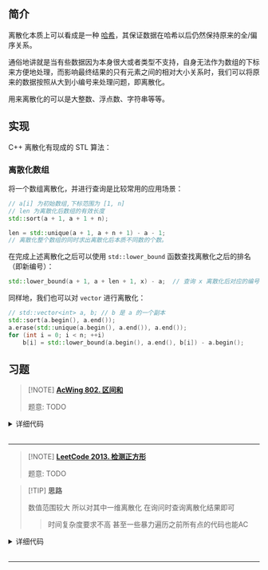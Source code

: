 
## 简介

离散化本质上可以看成是一种 [哈希](string/hash.md)，其保证数据在哈希以后仍然保持原来的全/偏序关系。

通俗地讲就是当有些数据因为本身很大或者类型不支持，自身无法作为数组的下标来方便地处理，而影响最终结果的只有元素之间的相对大小关系时，我们可以将原来的数据按照从大到小编号来处理问题，即离散化。

用来离散化的可以是大整数、浮点数、字符串等等。

## 实现

C++ 离散化有现成的 STL 算法：

### 离散化数组

将一个数组离散化，并进行查询是比较常用的应用场景：

```cpp
// a[i] 为初始数组,下标范围为 [1, n]
// len 为离散化后数组的有效长度
std::sort(a + 1, a + 1 + n);

len = std::unique(a + 1, a + n + 1) - a - 1;
// 离散化整个数组的同时求出离散化后本质不同数的个数。
```

在完成上述离散化之后可以使用 `std::lower_bound` 函数查找离散化之后的排名（即新编号）：

```cpp
std::lower_bound(a + 1, a + len + 1, x) - a;  // 查询 x 离散化后对应的编号
```

同样地，我们也可以对 `vector` 进行离散化：

```cpp
// std::vector<int> a, b; // b 是 a 的一个副本
std::sort(a.begin(), a.end());
a.erase(std::unique(a.begin(), a.end()), a.end());
for (int i = 0; i < n; ++i)
    b[i] = std::lower_bound(a.begin(), a.end(), b[i]) - a.begin();
```

## 习题

> [!NOTE] **[AcWing 802. 区间和](https://www.acwing.com/problem/content/804/)**
> 
> 题意: TODO

<details>
<summary>详细代码</summary>
<!-- tabs:start -->

##### **C++ yxc**

分析一下y总的代码。

主要分为5大步： 

1. 读输入。将每次读入的 x c push_back()到 add 中，将每次读入的位置 x push_back() 到 alls 中，将每次读入的 l r push_back() 到 query 中。 

2. 排序、去重。 
   
3. 通过遍历 add ，完成在离散化的数组映射到的 a 数组中进行加上 c 的操作（用到 find 函数）。 
   
4. 初始化 s 数组。 5.通过遍历 query ，完成求区间 [l,r] 的和。

```cpp
#include <iostream>
#include <vector>
#include <algorithm>

using namespace std;

typedef pair<int, int> PII;

const int N = 300010;

int n, m;
int a[N], s[N];

vector<int> alls;
vector<PII> add, query;

int find(int x) {
    int l = 0, r = alls.size() - 1;
    while (l < r) {
        int mid = l + r >> 1;
        if (alls[mid] >= x) r = mid;
        else l = mid + 1;
    }
    return r + 1;
}

vector<int>::iterator unique(vector<int> &a) {
    int j = 0;
    for (int i = 0; i < a.size(); i ++ )
        if (!i || a[i] != a[i - 1])
            a[j ++ ] = a[i];
    // a[0] ~ a[j - 1] 所有a中不重复的数

    return a.begin() + j;
}

int main() {
    cin >> n >> m;
    for (int i = 0; i < n; i ++ ) {
        int x, c;
        cin >> x >> c;
        add.push_back({x, c});

        alls.push_back(x);
    }

    for (int i = 0; i < m; i ++ ) {
        int l, r;
        cin >> l >> r;
        query.push_back({l, r});

        alls.push_back(l);
        alls.push_back(r);
    }

    // 去重
    sort(alls.begin(), alls.end());
    alls.erase(unique(alls), alls.end());

    // 处理插入
    for (auto item : add) {
        int x = find(item.first);
        a[x] += item.second;
    }

    // 预处理前缀和
    for (int i = 1; i <= alls.size(); i ++ ) s[i] = s[i - 1] + a[i];

    // 处理询问
    for (auto item : query) {
        int l = find(item.first), r = find(item.second);
        cout << s[r] - s[l - 1] << endl;
    }

    return 0;
}
```

##### **C++**

官方题解中：

> find 函数的功能，输入一个离散数组的位置（映射前的位置）x ：返回连续数组的位置 +1 （映射后的位置 +1 ）。 
> 
> +1 的目的是为了求区间和时少一步下标为 0 的判断

这个说法站不住脚，其实求区间和时可以直接让 find 返 回 l ，求区间和时使用 sum[i-1] + arr[i-1] 。

原题返回 +1 本质是使得 find 找到的下标范围0 ~ n-1 与前缀和的范围 1 ~ n 保持一致。其实在输出的时候求 sum[r+1]-sum[l] 同样能够实现这样的效果，而且更易理解。

```cpp
#include <bits/stdc++.h>
using namespace std;

int n, m, x, c, l, r;
int arr[300005], sum[300005];
vector<int> alls;  // 所有坐标 用于离散化
vector<pair<int, int>> add, query;

int find(int x) {
    int l = 0, r = alls.size() - 1;
    while (l < r) {
        int m = l + (r - l) / 2;
        if (alls[m] < x)
            l = m + 1;
        else
            r = m;
    }
    return l;
}

/*
vector<int>::iterator unique(vector<int> &a) {
    int j = 0;
    for (int i = 0; i < a.size(); ++ i )
        if (!i || a[i] != a[i - 1]) a[j ++ ] = a[i];
    return a.begin() + j;
}
*/

int main() {
    scanf("%d%d", &n, &m);
    for (int i = 0; i < n; ++i) {
        scanf("%d%d", &x, &c);
        add.push_back({x, c});
        alls.push_back(x);
    }
    for (int i = 0; i < m; ++i) {
        scanf("%d%d", &l, &r);
        query.push_back({l, r});
        alls.push_back(l);
        alls.push_back(r);
    }
    // 排序去重
    sort(alls.begin(), alls.end());
    // c++内置函数
    alls.erase(unique(alls.begin(), alls.end()), alls.end());
    // alls.erase(unique(alls), alls.end());
    // 处理插入
    for (auto p : add) {
        int x = find(p.first);
        arr[x] += p.second;
    }
    // 预处理前缀和
    for (int i = 1; i <= alls.size(); ++i) sum[i] = sum[i - 1] + arr[i - 1];
    // 处理询问
    for (auto p : query) {
        int l = find(p.first), r = find(p.second);
        printf("%d\n", sum[r + 1] - sum[l]);
    }
}

/*
0 1 2 3 4 5 6
x 1 3 4 6 7 8
  2 6 0 0 5 0
0 2 8 8 8 13 13
查 1,3 下标 1,2 但是使用同一个find函数返回的是 0 1
*/
```

##### **Python**

```python
# 整数的离散化
# 比如：一个a有序序列的值域很大，但是数的个数很少；这个时候不能开一个非常大的数组（会超时），这个时候就需要把值域映射到从0开始自然数
# 离散化有两个问题：1）a数组中可能有重复元素，所以需要去重 ===> 在c++中推荐用库函数来完成：								 
#                     	 sort(alls.begin(), alls.end());
#                     	 alls.erase(unique(alls), alls.end());
#               2）需要可以快速映射，如何算出a里的每个值映射后的值是多少；找一个x在a中的下标是多少 ===> 由于是有序的，用二分来找。
#												 find(x) //找到第一个大于等于x的位置
def find(x):
    """二分查找模板，从索引数组alls中找到大于等于x的最小的索引"""
    l = 0
    r = len(alls) - 1
    while l < r:
        mid = l + r >> 1
        if alls[mid] >= x:
            r = mid  # ！！！if条件忘记了=号
        else:
            l = mid + 1
    return l + 1  # 因为要计算前缀和，所以加1保证索引从1开始


if __name__ == "__main__":
    n, m = map(int, input().split())
    N = 300010
    a = [0] * N  # 用于存储离散化后的索引和对应值，其中索引对应离散化后的索引，值对应离散化前索引的取值
    s = [0] * N  # 存a数组的前缀和数组

    add = []  # 存储插入操作的二元组
    query = []  # 存储查询操作的二元组

    alls = []  # 存储离散化前输入的所有索引，n+2*m

    for i in range(n):
        x, c = map(int, input().split())
        add.append((x, c))
        alls.append(x)

    for i in range(m):
        l, r = map(int, input().split())
        query.append((l, r))
        alls.append(l)
        alls.append(r)

    alls = list(set(sorted(alls)))  # 将alls数组排序并去重

    # 1. 处理插入
    for x, c in add:
        x2 = find(x)
        a[x2] += c

    # 2. 处理前缀和
    for i in range(1, len(alls) + 1):
        s[i] = s[i - 1] + a[i]

    # 3. 处理查询
    for l, r in query:
        l2 = find(l)
        r2 = find(r)
        res = s[r2] - s[l2 - 1]
        print(res)

# Acwing 759---橙子染色 也是一个离散化的问题。

```

<!-- tabs:end -->
</details>

<br>

* * *

> [!NOTE] **[LeetCode 2013. 检测正方形](https://leetcode-cn.com/problems/detect-squares/)**
> 
> 题意: TODO

> [!TIP] **思路**
> 
> 数值范围较大 所以对其中一维离散化 在询问时查询离散化结果即可
> 
> > 时间复杂度要求不高 甚至一些暴力遍历之前所有点的代码也能AC

<details>
<summary>详细代码</summary>
<!-- tabs:start -->

##### **C++**

```cpp
class DetectSquares {
public:
    const static int N = 1010;
    
    int g[N][N];
    set<int> xs[N];
    vector<int> dir = {-1, 1};
    
    int get(int a, int b, int c) {
        return a * b * c;
    }
    
    bool check(int x, int y) {
        // can be zero
        return x >= 0 && x < N && y >= 0 && y < N;
    }
    
    DetectSquares() {
        memset(g, 0, sizeof g);
    }
    
    void add(vector<int> point) {
        int x = point[0], y = point[1];
        g[x][y] ++ ;
        xs[x].insert(y);    // we donot care whether it's duplicated
    }
    
    int count(vector<int> point) {
        int res = 0;
        int x1 = point[0], y1 = point[1];
        for (auto y2 : xs[x1]) 
            if (y2 != y1) {
                int d = y2 - y1, x2 = x1;
                for (auto f : dir) {
                    int x3 = x1 + f * d, y3 = y1;
                    int x4 = x1 + f * d, y4 = y2;
                    if (check(x2, y2) && check(x3, y3) && check(x4, y4))
                        res += get(g[x2][y2], g[x3][y3], g[x4][y4]);
                }
            }
        return res;
    }
};

/**
 * Your DetectSquares object will be instantiated and called as such:
 * DetectSquares* obj = new DetectSquares();
 * obj->add(point);
 * int param_2 = obj->count(point);
 */
```

##### **Python**

```python

```

<!-- tabs:end -->
</details>

<br>

* * *